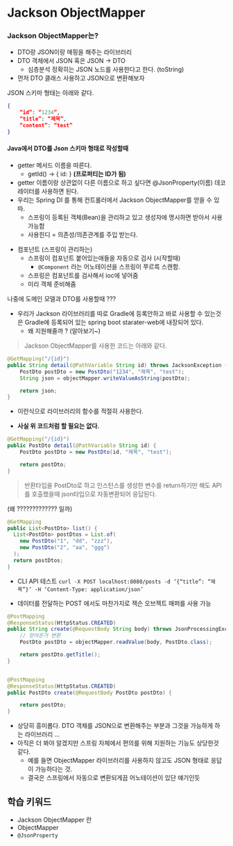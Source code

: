 # Jackson ObjectMapper


### Jackson ObjectMapper는?
- DTO랑 JSON이랑 매핑을 해주는 라이브러리
- DTO 객체에서 JSON 혹은 JSON -> DTO
  - 심층분석 정확히는 JSON 노드를 사용한다고 한다. (toString)
- 먼저 DTO 클래스 사용하고 JSON으로 변환해보자

JSON 스키마 형태는 아래와 같다.
```json
{
	“id”: “1234”,
	“title”: “제목”,
	“content”: “test”
}
```

#### Java에서 DTO를 Json 스키마 형태로 작성할때
- getter 메서드 이름을 따른다.
  - getId() -> { id: } **(프로퍼티는 ID가 됨)**
- getter 이름이랑 상관없이 다른 이름으로 하고 싶다면 @JsonProperty(이름) 데코레이터를 사용하면 된다.
- 우리는 Spring DI 를 통해 컨트롤러에서 Jackson ObjectMapper를 얻을 수 있따.
  - 스프링이 등록된 객체(Bean)을 관리하고 있고 생성자에 명시하면 받아서 사용 가능함
  - 사용힌디 = 의존성/의존관계를 주입 받는다. 

* 컴포넌트 (스프링이 관리하는)
  * 스프링이 컴포넌트 붙어있는애들을 자동으로 검사 (시작할때)
    - `@Component` 라는 어노테이션을 스프링이 쭈르륵 스캔함.
  * 스프링은 컴포넌트를 검사해서 ioc에 넣어줌 
  * 미리 객체 준비해줌

나중에 도메인 모델과 DTO를 사용할때 ???

- 우리가 Jackson 라이브러리를 따로 Gradle에 등록안하고 바로 사용할 수 있는것은 Gradle에 등록되어 있는 spring boot starater-web에 내장되어 있다. 
  - 왜 지원해줄까 ? (알아보기~)


> Jackson ObjectMapper를 사용한 코드는 아래와 같다. 
``` java
@GetMapping("/{id}")
public String detail(@PathVariable String id) throws JacksonException {
    PostDto postDto = new PostDto("1234", "제목", "test");
    String json = objectMapper.writeValueAsString(postDto);

    return json;
}
```
- 이런식으로 라이브러리의 함수를 적절히 사용한다.

   
- **사실 위 코드처럼 할 필요는 없다.**

```java
@GetMapping("/{id}")
public PostDto detail(@PathVariable String id) {
    PostDto postDto = new PostDto(id, "제목", "test");

    return postDto;
}
```

> 반환타입을 PostDto로 하고 인스턴스를 생성한 변수를 return하기만 해도 API를 호출했을때 json타입으로 자동변환되어 응답된다. 
   
(왜 ????????????? 일까)

``` java
@GetMapping
public List<PostDto> list() {
  List<PostDto> postDtos = List.of(
    new PostDto("1", "dd", "zzz"),
    new PostDto("2", "aa", "ggg")
  );
  return postDtos;
}
```

- CLI API 테스트
` curl -X POST localhost:8080/posts -d ‘{“title”: “제목”}’ -H ‘Content-Type: application/json’ `
   
- 데이터를 전달하는 POST 에서도 마찬가지로 잭슨 오브젝트 매퍼를 사용 가능 
   
``` java
@PostMapping
@ResponseStatus(HttpStatus.CREATED)
public String create(@RequestBody String body) throws JsonProcessingException {
    // 얻어온거 변환
    PostDto postDto = objectMapper.readValue(body, PostDto.class);

    return postDto.getTitle();
}


@PostMapping
@ResponseStatus(HttpStatus.CREATED)
public PostDto create(@RequestBody PostDto postDto) {

    return postDto;
}
```

- 상당히 흥미롭다. DTO 객체를 JSON으로 변환해주는 부분과 그것을 가능하게 하는 라이브러리 ...
- 아직은 더 봐야 알겠지만 스프링 자체에서 편의를 위해 지원하는 기능도 상당한것 같다.
  - 예를 들면 ObjectMapper 라이브러리를 사용하지 않고도 JSON 형태로 응답이 가능하다는 것. 
  - 결국은 스프링에서 자동으로 변환되게끔 어노테이션이 있단 얘기인듯

## 학습 키워드
- Jackson ObjectMapper 란
- ObjectMapper
- `@JsonProperty`